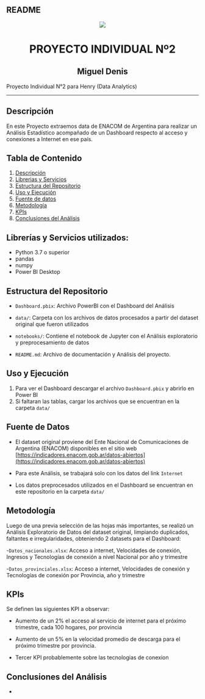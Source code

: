 
## README

<p align=center><img src=https://d31uz8lwfmyn8g.cloudfront.net/Assets/logo-henry-white-lg.png><p>

# <h1 align=center> **PROYECTO INDIVIDUAL Nº2** </h1>

 <h2 align=center>Miguel Denis</h2>




Proyecto Individual N°2 para Henry (Data Analytics) 

<hr>  

## Descripción
En este Proyecto extraemos data de ENACOM de Argentina para realizar un Análisis Estadístico acompañado de un Dashboard respecto al acceso y conexiones a Internet en ese país.

## Tabla de Contenido
1. [Descripción](#descripción)
2. [Librerias y Servicios](#librerías-y-servicios-utilizados)
3. [Estructura del Repositorio](#estructura-del-repositorio)
4. [Uso y Ejecución](#uso-y-ejecución)
5. [Fuente de datos](#fuente-de-datos)
6. [Metodología](#metodología)
7. [KPIs](#kpis)
8. [Conclusiones del Análisis](#conclusiones-del-análisis)



## Librerías y Servicios utilizados:
- Python 3.7 o superior
- pandas
- numpy
- Power BI Desktop


## Estructura del Repositorio

- `Dashboard.pbix`: Archivo PowerBI con el Dashboard del Análisis

- `data/`: Carpeta con los archivos de datos procesados a partir del dataset original que fueron utilizados

- `notebooks/`: Contiene el notebook de Jupyter con el Análisis exploratorio y preprocesamiento de datos

- `README.md`: Archivo de documentación y Análisis del proyecto.


## Uso y Ejecución
1. Para ver el Dashboard descargar el archivo `Dashboard.pbix` y abrirlo en Power BI
2. Si faltaran las tablas, cargar los archivos que se encuentran en la carpeta `data/`



## **Fuente de Datos**

- El dataset original proviene del Ente Nacional de Comunicaciones de Argentina (ENACOM) disponibles en el sitio web [https://indicadores.enacom.gob.ar/datos-abiertos](https://indicadores.enacom.gob.ar/datos-abiertos)

- Para este Análisis, se trabajará solo con los datos del link `Internet`

- Los datos preprocesados utilizados en el Dashboard se encuentran en este repositorio en la carpeta `data/`



## Metodología
Luego de una previa selección de las hojas más importantes, se realizó un Análisis Exploratorio de Datos del dataset original, limpiando duplicados, faltantes e irregularidades, obteniendo 2 datasets para el Dashboard:

-`Datos_nacionales.xlsx`: Acceso a internet, Velocidades de conexión, Ingresos y Tecnologías de conexión a nivel Nacional por año y trimestre

-`Datos_provinciales.xlsx`: Acceso a internet, Velocidades de conexión y Tecnologías de conexión por Provincia, año y trimestre

## KPIs

Se definen las siguientes KPI a observar:

- Aumento de un 2% el acceso al servicio de internet para el próximo trimestre, cada 100 hogares, por provincia

- Aumento de un 5% en la velocidad promedio de descarga para el próximo trimestre por provincia.

- Tercer KPI probablemente sobre las tecnologias de conexion



## Conclusiones del Análisis
- 


